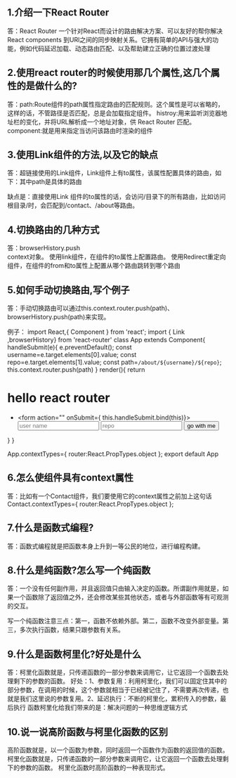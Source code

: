 ﻿## 1.介绍一下React Router

答：React Router 一个针对React而设计的路由解决方案、可以友好的帮你解决React components 到URl之间的同步映射关系。它拥有简单的API与强大的功能，例如代码延迟加载、动态路由匹配、以及帮助建立正确的位置过渡处理

## 2.使用react router的时候使用那几个属性,这几个属性的是做什么的?

答：path:Route组件的path属性指定路由的匹配规则。这个属性是可以省略的，这样的话，不管路径是否匹配，总是会加载指定组件。
    histroy:用来监听浏览器地址栏的变化，并将URL解析成一个地址对象，供 React Router 匹配。
    component:就是用来指定当访问该路由时渲染的组件

## 3.使用Link组件的方法,以及它的缺点

答：超链接使用的Link组件，Link组件上有to属性，该属性配置具体的路由，如下：其中path是具体的路由
<Link to="/path"></link>

缺点是：直接使用Link 组件的to属性的话，会访问/目录下的所有路由，比如访问根目录/时，会匹配到/contact、/about等路由。


## 4.切换路由的几种方式

答：browserHistory.push   
    context对象。
    使用link组件，在组件的to属性上配置路由。
    使用Redirect重定向组件，在组件的from和to属性上配置从哪个路由跳转到哪个路由

## 5.如何手动切换路由,写个例子

答：手动切换路由可以通过this.context.router.push(path)、browserHistory.push(path)来实现。

例子：
import React,{ Component } from 'react';
import { Link ,browserHistory} from 'react-router'
 class App extends Component{
    handleSubmit(e){
        e.preventDefault();
        const username=e.target.elements[0].value;
        const repo=e.target.elements[1].value;
        const path=`/about/${username}/${repo}`;
        this.context.router.push(path)
    }
    render(){
        return <div>
            <h1>hello react router</h1>
            <ul>
                <li>
                    <form action="" onSubmit={ this.handleSubmit.bind(this)}>
                        <input type="text" placeholder="user name"/>
                        <input type="text" placeholder="repo"/>
                        <button type="submit">go with me</button>
                    </form>
                </li>
            </ul>
        </div>
    }
}

App.contextTypes={
    router:React.PropTypes.object
};
export default App

## 6.怎么使组件具有context属性

答：比如有一个Contact组件，我们要使用它的context属性之前加上这句话
Contact.contextTypes={
  router:React.PropTypes.object
};

## 7.什么是函数式编程?

答：函数式编程就是把函数本身上升到一等公民的地位，进行编程构建。

## 8.什么是纯函数?怎么写一个纯函数

答：一个没有任何副作用，并且返回值只由输入决定的函数。所谓副作用就是，如果一个函数除了返回值之外，还会修改某些其他状态，或者与外部函数等有可观测的交互。

写一个纯函数注意三点：第一，函数不依赖外部。第二，函数不改变外部变量。第三，多次执行函数，结果只跟参数有关系。

## 9.什么是函数柯里化?好处是什么

答：柯里化函数就是，只传递函数的一部分参数来调用它，让它返回一个函数去处理剩下的参数的函数。
好处：1、参数复用：利用柯里化，我们可以固定住其中的部分参数，在调用的时候，这个参数就相当于已经被记住了，不需要再次传递，也就是我们这里说的参数复用。2、延迟执行：不断的柯里化，累积传入的参数，最后执行
函数柯里化给我们带来的是：解决问题的一种思维逻辑方式

## 10.说一说高阶函数与柯里化函数的区别

高阶函数就是，以一个函数为参数，同时返回一个函数作为函数的返回值的函数。
柯里化函数就是，只传递函数的一部分参数来调用它，让它返回一个函数去处理剩下的参数的函数。
柯里化函数时高阶函数的一种表现形式。

